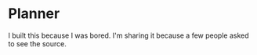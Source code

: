 # Planner

I built this because I was bored. I'm sharing it because a few people asked to see the source.